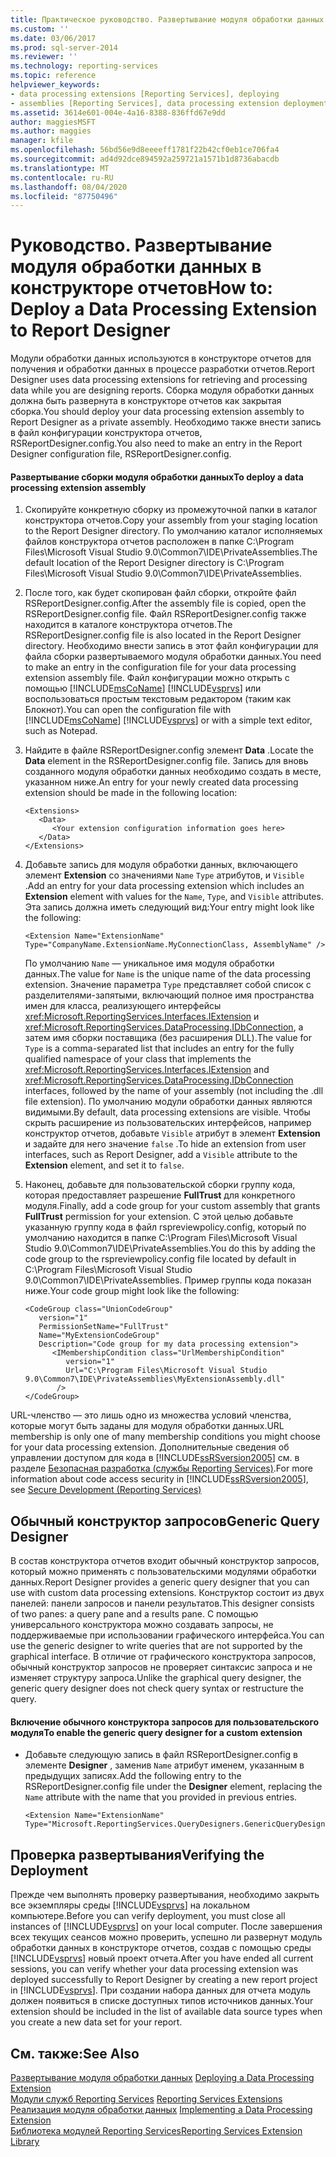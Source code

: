 ```yaml
---
title: Практическое руководство. Развертывание модуля обработки данных в конструкторе отчетов | Документы Майкрософт
ms.custom: ''
ms.date: 03/06/2017
ms.prod: sql-server-2014
ms.reviewer: ''
ms.technology: reporting-services
ms.topic: reference
helpviewer_keywords:
- data processing extensions [Reporting Services], deploying
- assemblies [Reporting Services], data processing extension deployments
ms.assetid: 3614e601-004e-4a16-8388-836ffd67e9dd
author: maggiesMSFT
ms.author: maggies
manager: kfile
ms.openlocfilehash: 56bd56e9d8eeeeff1781f22b42cf0eb1ce706fa4
ms.sourcegitcommit: ad4d92dce894592a259721a1571b1d8736abacdb
ms.translationtype: MT
ms.contentlocale: ru-RU
ms.lasthandoff: 08/04/2020
ms.locfileid: "87750496"
---
```

# <a name="how-to-deploy-a-data-processing-extension-to-report-designer"></a><span data-ttu-id="f83d0-102">Руководство. Развертывание модуля обработки данных в конструкторе отчетов</span><span class="sxs-lookup"><span data-stu-id="f83d0-102">How to: Deploy a Data Processing Extension to Report Designer</span></span>
  <span data-ttu-id="f83d0-103">Модули обработки данных используются в конструкторе отчетов для получения и обработки данных в процессе разработки отчетов.</span><span class="sxs-lookup"><span data-stu-id="f83d0-103">Report Designer uses data processing extensions for retrieving and processing data while you are designing reports.</span></span> <span data-ttu-id="f83d0-104">Сборка модуля обработки данных должна быть развернута в конструкторе отчетов как закрытая сборка.</span><span class="sxs-lookup"><span data-stu-id="f83d0-104">You should deploy your data processing extension assembly to Report Designer as a private assembly.</span></span> <span data-ttu-id="f83d0-105">Необходимо также внести запись в файл конфигурации конструктора отчетов, RSReportDesigner.config.</span><span class="sxs-lookup"><span data-stu-id="f83d0-105">You also need to make an entry in the Report Designer configuration file, RSReportDesigner.config.</span></span>  
  
#### <a name="to-deploy-a-data-processing-extension-assembly"></a><span data-ttu-id="f83d0-106">Развертывание сборки модуля обработки данных</span><span class="sxs-lookup"><span data-stu-id="f83d0-106">To deploy a data processing extension assembly</span></span>  
  
1.  <span data-ttu-id="f83d0-107">Скопируйте конкретную сборку из промежуточной папки в каталог конструктора отчетов.</span><span class="sxs-lookup"><span data-stu-id="f83d0-107">Copy your assembly from your staging location to the Report Designer directory.</span></span> <span data-ttu-id="f83d0-108">По умолчанию каталог исполняемых файлов конструктора отчетов расположен в папке C:\Program Files\Microsoft Visual Studio 9.0\Common7\IDE\PrivateAssemblies.</span><span class="sxs-lookup"><span data-stu-id="f83d0-108">The default location of the Report Designer directory is C:\Program Files\Microsoft Visual Studio 9.0\Common7\IDE\PrivateAssemblies.</span></span>  
  
2.  <span data-ttu-id="f83d0-109">После того, как будет скопирован файл сборки, откройте файл RSReportDesigner.config.</span><span class="sxs-lookup"><span data-stu-id="f83d0-109">After the assembly file is copied, open the RSReportDesigner.config file.</span></span> <span data-ttu-id="f83d0-110">Файл RSReportDesigner.config также находится в каталоге конструктора отчетов.</span><span class="sxs-lookup"><span data-stu-id="f83d0-110">The RSReportDesigner.config file is also located in the Report Designer directory.</span></span> <span data-ttu-id="f83d0-111">Необходимо внести запись в этот файл конфигурации для файла сборки развертываемого модуля обработки данных.</span><span class="sxs-lookup"><span data-stu-id="f83d0-111">You need to make an entry in the configuration file for your data processing extension assembly file.</span></span> <span data-ttu-id="f83d0-112">Файл конфигурации можно открыть с помощью [!INCLUDE[msCoName](../../../includes/msconame-md.md)] [!INCLUDE[vsprvs](../../../includes/vsprvs-md.md)] или воспользоваться простым текстовым редактором (таким как Блокнот).</span><span class="sxs-lookup"><span data-stu-id="f83d0-112">You can open the configuration file with [!INCLUDE[msCoName](../../../includes/msconame-md.md)] [!INCLUDE[vsprvs](../../../includes/vsprvs-md.md)] or with a simple text editor, such as Notepad.</span></span>  
  
3.  <span data-ttu-id="f83d0-113">Найдите в файле RSReportDesigner.config элемент **Data** .</span><span class="sxs-lookup"><span data-stu-id="f83d0-113">Locate the **Data** element in the RSReportDesigner.config file.</span></span> <span data-ttu-id="f83d0-114">Запись для вновь созданного модуля обработки данных необходимо создать в месте, указанном ниже.</span><span class="sxs-lookup"><span data-stu-id="f83d0-114">An entry for your newly created data processing extension should be made in the following location:</span></span>  
  
    ```  
    <Extensions>  
       <Data>  
          <Your extension configuration information goes here>  
       </Data>  
    </Extensions>  
    ```  
  
4.  <span data-ttu-id="f83d0-115">Добавьте запись для модуля обработки данных, включающего элемент **Extension** со значениями `Name` `Type` атрибутов, и `Visible` .</span><span class="sxs-lookup"><span data-stu-id="f83d0-115">Add an entry for your data processing extension which includes an **Extension** element with values for the `Name`, `Type`, and `Visible` attributes.</span></span> <span data-ttu-id="f83d0-116">Эта запись должна иметь следующий вид:</span><span class="sxs-lookup"><span data-stu-id="f83d0-116">Your entry might look like the following:</span></span>  
  
    ```  
    <Extension Name="ExtensionName" Type="CompanyName.ExtensionName.MyConnectionClass, AssemblyName" />  
    ```  
  
     <span data-ttu-id="f83d0-117">По умолчанию `Name` — уникальное имя модуля обработки данных.</span><span class="sxs-lookup"><span data-stu-id="f83d0-117">The value for `Name` is the unique name of the data processing extension.</span></span> <span data-ttu-id="f83d0-118">Значение параметра `Type` представляет собой список с разделителями-запятыми, включающий полное имя пространства имен для класса, реализующего интерфейсы <xref:Microsoft.ReportingServices.Interfaces.IExtension> и <xref:Microsoft.ReportingServices.DataProcessing.IDbConnection>, а затем имя сборки поставщика (без расширения DLL).</span><span class="sxs-lookup"><span data-stu-id="f83d0-118">The value for `Type` is a comma-separated list that includes an entry for the fully qualified namespace of your class that implements the <xref:Microsoft.ReportingServices.Interfaces.IExtension> and <xref:Microsoft.ReportingServices.DataProcessing.IDbConnection> interfaces, followed by the name of your assembly (not including the .dll file extension).</span></span> <span data-ttu-id="f83d0-119">По умолчанию модули обработки данных являются видимыми.</span><span class="sxs-lookup"><span data-stu-id="f83d0-119">By default, data processing extensions are visible.</span></span> <span data-ttu-id="f83d0-120">Чтобы скрыть расширение из пользовательских интерфейсов, например конструктор отчетов, добавьте `Visible` атрибут в элемент **Extension** и задайте для него значение `false` .</span><span class="sxs-lookup"><span data-stu-id="f83d0-120">To hide an extension from user interfaces, such as Report Designer, add a `Visible` attribute to the **Extension** element, and set it to `false`.</span></span>  
  
5.  <span data-ttu-id="f83d0-121">Наконец, добавьте для пользовательской сборки группу кода, которая предоставляет разрешение **FullTrust** для конкретного модуля.</span><span class="sxs-lookup"><span data-stu-id="f83d0-121">Finally, add a code group for your custom assembly that grants **FullTrust** permission for your extension.</span></span> <span data-ttu-id="f83d0-122">С этой целью добавьте указанную группу кода в файл rspreviewpolicy.config, который по умолчанию находится в папке C:\Program Files\Microsoft Visual Studio 9.0\Common7\IDE\PrivateAssemblies.</span><span class="sxs-lookup"><span data-stu-id="f83d0-122">You do this by adding the code group to the rspreviewpolicy.config file located by default in C:\Program Files\Microsoft Visual Studio 9.0\Common7\IDE\PrivateAssemblies.</span></span> <span data-ttu-id="f83d0-123">Пример группы кода показан ниже.</span><span class="sxs-lookup"><span data-stu-id="f83d0-123">Your code group might look like the following:</span></span>  
  
    ```  
    <CodeGroup class="UnionCodeGroup"  
       version="1"  
       PermissionSetName="FullTrust"  
       Name="MyExtensionCodeGroup"  
       Description="Code group for my data processing extension">  
          <IMembershipCondition class="UrlMembershipCondition"  
             version="1"  
             Url="C:\Program Files\Microsoft Visual Studio 9.0\Common7\IDE\PrivateAssemblies\MyExtensionAssembly.dll"  
           />  
    </CodeGroup>  
    ```  
  
 <span data-ttu-id="f83d0-124">URL-членство — это лишь одно из множества условий членства, которые могут быть заданы для модуля обработки данных.</span><span class="sxs-lookup"><span data-stu-id="f83d0-124">URL membership is only one of many membership conditions you might choose for your data processing extension.</span></span> <span data-ttu-id="f83d0-125">Дополнительные сведения об управлении доступом для кода в [!INCLUDE[ssRSversion2005](../../../includes/ssrsversion2005-md.md)] см. в разделе [Безопасная разработка (службы Reporting Services)](../secure-development/secure-development-reporting-services.md).</span><span class="sxs-lookup"><span data-stu-id="f83d0-125">For more information about code access security in [!INCLUDE[ssRSversion2005](../../../includes/ssrsversion2005-md.md)], see [Secure Development &#40;Reporting Services&#41;](../secure-development/secure-development-reporting-services.md)</span></span>  
  
## <a name="generic-query-designer"></a><span data-ttu-id="f83d0-126">Обычный конструктор запросов</span><span class="sxs-lookup"><span data-stu-id="f83d0-126">Generic Query Designer</span></span>  
 <span data-ttu-id="f83d0-127">В состав конструктора отчетов входит обычный конструктор запросов, который можно применять с пользовательскими модулями обработки данных.</span><span class="sxs-lookup"><span data-stu-id="f83d0-127">Report Designer provides a generic query designer that you can use with custom data processing extensions.</span></span> <span data-ttu-id="f83d0-128">Конструктор состоит из двух панелей: панели запросов и панели результатов.</span><span class="sxs-lookup"><span data-stu-id="f83d0-128">This designer consists of two panes: a query pane and a results pane.</span></span> <span data-ttu-id="f83d0-129">С помощью универсального конструктора можно создавать запросы, не поддерживаемые при использовании графического интерфейса.</span><span class="sxs-lookup"><span data-stu-id="f83d0-129">You can use the generic designer to write queries that are not supported by the graphical interface.</span></span> <span data-ttu-id="f83d0-130">В отличие от графического конструктора запросов, обычный конструктор запросов не проверяет синтаксис запроса и не изменяет структуру запроса.</span><span class="sxs-lookup"><span data-stu-id="f83d0-130">Unlike the graphical query designer, the generic query designer does not check query syntax or restructure the query.</span></span>  
  
#### <a name="to-enable-the-generic-query-designer-for-a-custom-extension"></a><span data-ttu-id="f83d0-131">Включение обычного конструктора запросов для пользовательского модуля</span><span class="sxs-lookup"><span data-stu-id="f83d0-131">To enable the generic query designer for a custom extension</span></span>  
  
-   <span data-ttu-id="f83d0-132">Добавьте следующую запись в файл RSReportDesigner.config в элементе **Designer** , заменив `Name` атрибут именем, указанным в предыдущих записях.</span><span class="sxs-lookup"><span data-stu-id="f83d0-132">Add the following entry to the RSReportDesigner.config file under the **Designer** element, replacing the `Name` attribute with the name that you provided in previous entries.</span></span>  
  
    ```  
    <Extension Name="ExtensionName" Type="Microsoft.ReportingServices.QueryDesigners.GenericQueryDesigner,Microsoft.ReportingServices.QueryDesigners"/>  
    ```  
  
## <a name="verifying-the-deployment"></a><span data-ttu-id="f83d0-133">Проверка развертывания</span><span class="sxs-lookup"><span data-stu-id="f83d0-133">Verifying the Deployment</span></span>  
 <span data-ttu-id="f83d0-134">Прежде чем выполнять проверку развертывания, необходимо закрыть все экземпляры среды [!INCLUDE[vsprvs](../../../includes/vsprvs-md.md)] на локальном компьютере.</span><span class="sxs-lookup"><span data-stu-id="f83d0-134">Before you can verify deployment, you must close all instances of [!INCLUDE[vsprvs](../../../includes/vsprvs-md.md)] on your local computer.</span></span> <span data-ttu-id="f83d0-135">После завершения всех текущих сеансов можно проверить, успешно ли развернут модуль обработки данных в конструкторе отчетов, создав с помощью среды [!INCLUDE[vsprvs](../../../includes/vsprvs-md.md)] новый проект отчета.</span><span class="sxs-lookup"><span data-stu-id="f83d0-135">After you have ended all current sessions, you can verify whether your data processing extension was deployed successfully to Report Designer by creating a new report project in [!INCLUDE[vsprvs](../../../includes/vsprvs-md.md)].</span></span> <span data-ttu-id="f83d0-136">При создании набора данных для отчета модуль должен появиться в списке доступных типов источников данных.</span><span class="sxs-lookup"><span data-stu-id="f83d0-136">Your extension should be included in the list of available data source types when you create a new data set for your report.</span></span>  
  
## <a name="see-also"></a><span data-ttu-id="f83d0-137">См. также:</span><span class="sxs-lookup"><span data-stu-id="f83d0-137">See Also</span></span>  
 <span data-ttu-id="f83d0-138">[Развертывание модуля обработки данных](deploying-a-data-processing-extension.md) </span><span class="sxs-lookup"><span data-stu-id="f83d0-138">[Deploying a Data Processing Extension](deploying-a-data-processing-extension.md) </span></span>  
 <span data-ttu-id="f83d0-139">[Модули служб Reporting Services](../reporting-services-extensions.md) </span><span class="sxs-lookup"><span data-stu-id="f83d0-139">[Reporting Services Extensions](../reporting-services-extensions.md) </span></span>  
 <span data-ttu-id="f83d0-140">[Реализация модуля обработки данных](implementing-a-data-processing-extension.md) </span><span class="sxs-lookup"><span data-stu-id="f83d0-140">[Implementing a Data Processing Extension](implementing-a-data-processing-extension.md) </span></span>  
 [<span data-ttu-id="f83d0-141">Библиотека модулей Reporting Services</span><span class="sxs-lookup"><span data-stu-id="f83d0-141">Reporting Services Extension Library</span></span>](../reporting-services-extension-library.md)  
  
  
